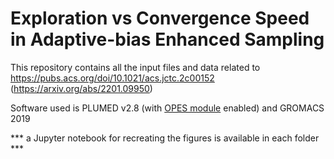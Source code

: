 # Exploration vs Convergence Speed in Adaptive-bias Enhanced Sampling

This repository contains all the input files and data related to https://pubs.acs.org/doi/10.1021/acs.jctc.2c00152 (https://arxiv.org/abs/2201.09950)

Software used is PLUMED v2.8 (with [OPES module](https://www.plumed.org/doc-master/user-doc/html/_o_p_e_s.html) enabled) and GROMACS 2019

*** a Jupyter notebook for recreating the figures is available in each folder ***
